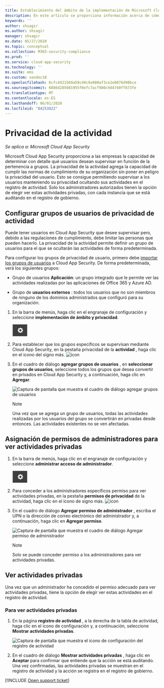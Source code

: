 ```yaml
---
title: Establecimiento del ámbito de la implementación de Microsoft Cloud App Security
description: En este artículo se proporciona información acerca de cómo definir el ámbito de la implementación de Cloud App Security, incluyendo o excluyendo usuarios o grupos específicos.
keywords: ''
author: shsagir
ms.author: shsagir
manager: shsagir
ms.date: 05/27/2020
ms.topic: conceptual
ms.collection: M365-security-compliance
ms.prod: ''
ms.service: cloud-app-security
ms.technology: ''
ms.suite: ems
ms.custom: seodec18
ms.openlocfilehash: 6cfc4421569a59c49c9a980af3ce2e0876d90bce
ms.sourcegitcommit: 6886d285601955f0efc7acf980c9d4740ff873fe
ms.translationtype: MT
ms.contentlocale: es-ES
ms.lasthandoff: 06/01/2020
ms.locfileid: "84253822"
---
```

# <a name="activity-privacy"></a>Privacidad de la actividad

*Se aplica a: Microsoft Cloud App Security*

Microsoft Cloud App Security proporciona a las empresas la capacidad de determinar con detalle qué usuarios desean supervisar en función de la pertenencia a grupos. La privacidad de la actividad agrega la capacidad de cumplir las normas de cumplimiento de su organización sin poner en peligro la privacidad del usuario. Esto se consigue permitiendo supervisar a los usuarios manteniendo su privacidad ocultando sus actividades en el registro de actividad. Solo los administradores autorizados tienen la opción de elegir ver estas actividades privadas, con cada instancia que se está auditando en el registro de gobierno.

## <a name="configure-activity-privacy-user-groups"></a>Configurar grupos de usuarios de privacidad de actividad

Puede tener usuarios en Cloud App Security que desee supervisar pero, debido a las regulaciones de cumplimiento, debe limitar las personas que pueden hacerlo. La privacidad de la actividad permite definir un grupo de usuarios para el que se ocultarán las actividades de forma predeterminada.

Para configurar los grupos de privacidad de usuario, primero debe [importar los grupos de usuarios](user-groups.md) a Cloud App Security. De forma predeterminada, verá los siguientes grupos:

- Grupo de usuarios **Aplicación**: un grupo integrado que le permite ver las actividades realizadas por las aplicaciones de Office 365 y Azure AD.

- Grupo de **usuarios externos** : todos los usuarios que no son miembros de ninguno de los dominios administrados que configuró para su organización.

1. En la barra de menús, haga clic en el engranaje de configuración y seleccione **implementación de ámbito y privacidad**.

    ![icono de configuración](media/settings-icon.png)

1. Para establecer que los grupos específicos se supervisan mediante Cloud App Security, en la pestaña privacidad de la **actividad** , haga clic en el icono del signo más.
    ![icon](media/plus-icon.png)

1. En el cuadro de diálogo **agregar grupos de usuarios** , en **seleccionar grupos de usuarios**, seleccione todos los grupos que desea convertir en privados en Cloud App Security y, a continuación, haga clic en **Agregar**.

    ![Captura de pantalla que muestra el cuadro de diálogo agregar grupos de usuarios](media/activity-privacy-add-user-groups.png)

    > [!NOTE]
    > Una vez que se agrega un grupo de usuarios, todas las actividades realizadas por los usuarios del grupo se convertirán en privadas desde entonces. Las actividades existentes no se ven afectadas.

## <a name="assign-admins-permission-to-view-private-activities"></a>Asignación de permisos de administradores para ver actividades privadas

1. En la barra de menús, haga clic en el engranaje de configuración y seleccione **administrar acceso de administrador**.

    ![icono de configuración](media/settings-icon.png)

1. Para conceder a los administradores específicos permiso para ver actividades privadas, en la pestaña **permisos de privacidad** de la actividad, haga clic en el icono de signo más.
    ![icon](media/plus-icon.png)

1. En el cuadro de diálogo **Agregar permiso de administrador** , escriba el UPN o la dirección de correo electrónico del administrador y, a continuación, haga clic en **Agregar permiso**.

    ![Captura de pantalla que muestra el cuadro de diálogo Agregar permiso de administrador](media/activity-privacy-add-admin-permission.png)

    > [!NOTE]
    > Solo se puede conceder permiso a los administradores para ver actividades privadas.

## <a name="viewing-private-activities"></a>Ver actividades privadas

Una vez que un administrador ha concedido el permiso adecuado para ver actividades privadas, tiene la opción de elegir ver estas actividades en el registro de actividad.

### <a name="to-view-private-activities"></a>Para ver actividades privadas

1. En la página **registro de actividad** , a la derecha de la tabla de actividad, haga clic en el icono de configuración y, a continuación, seleccione **Mostrar actividades privadas**.

    ![Captura de pantalla que muestra el icono de configuración del registro de actividad](media/activity-privacy-view-settings-icon.png)

1. En el cuadro de diálogo **Mostrar actividades privadas** , haga clic en **Aceptar** para confirmar que entiende que la acción se está auditando. Una vez confirmadas, las actividades privadas se muestran en el registro de actividad y la acción se registra en el registro de gobierno.

[!INCLUDE [Open support ticket](includes/support.md)]
